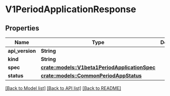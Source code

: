 # V1PeriodApplicationResponse

## Properties

Name | Type | Description | Notes
------------ | ------------- | ------------- | -------------
**api_version** | **String** |  | 
**kind** | **String** |  | 
**spec** | [**crate::models::V1beta1PeriodApplicationSpec**](v1beta1.ApplicationSpec.md) |  | 
**status** | [**crate::models::CommonPeriodAppStatus**](common.AppStatus.md) |  | 

[[Back to Model list]](../README.md#documentation-for-models) [[Back to API list]](../README.md#documentation-for-api-endpoints) [[Back to README]](../README.md)


